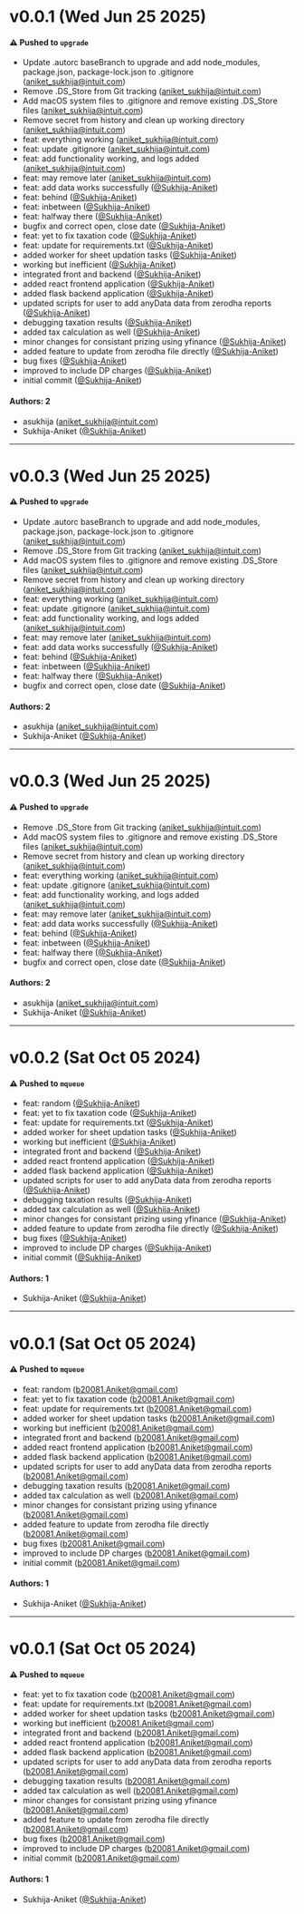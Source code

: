 # v0.0.1 (Wed Jun 25 2025)

#### ⚠️ Pushed to `upgrade`

- Update .autorc baseBranch to upgrade and add node_modules, package.json, package-lock.json to .gitignore (aniket_sukhija@intuit.com)
- Remove .DS_Store from Git tracking (aniket_sukhija@intuit.com)
- Add macOS system files to .gitignore and remove existing .DS_Store files (aniket_sukhija@intuit.com)
- Remove secret from history and clean up working directory (aniket_sukhija@intuit.com)
- feat: everything working (aniket_sukhija@intuit.com)
- feat: update .gitignore (aniket_sukhija@intuit.com)
- feat: add functionality working, and logs added (aniket_sukhija@intuit.com)
- feat: may remove later (aniket_sukhija@intuit.com)
- feat: add data works successfully ([@Sukhija-Aniket](https://github.com/Sukhija-Aniket))
- feat: behind ([@Sukhija-Aniket](https://github.com/Sukhija-Aniket))
- feat: inbetween ([@Sukhija-Aniket](https://github.com/Sukhija-Aniket))
- feat: halfway there ([@Sukhija-Aniket](https://github.com/Sukhija-Aniket))
- bugfix and correct open, close date ([@Sukhija-Aniket](https://github.com/Sukhija-Aniket))
- feat: yet to fix taxation code ([@Sukhija-Aniket](https://github.com/Sukhija-Aniket))
- feat: update for requirements.txt ([@Sukhija-Aniket](https://github.com/Sukhija-Aniket))
- added worker for sheet updation tasks ([@Sukhija-Aniket](https://github.com/Sukhija-Aniket))
- working but inefficient ([@Sukhija-Aniket](https://github.com/Sukhija-Aniket))
- integrated front and backend ([@Sukhija-Aniket](https://github.com/Sukhija-Aniket))
- added react frontend application ([@Sukhija-Aniket](https://github.com/Sukhija-Aniket))
- added flask backend application ([@Sukhija-Aniket](https://github.com/Sukhija-Aniket))
- updated scripts for user to add anyData data from zerodha reports ([@Sukhija-Aniket](https://github.com/Sukhija-Aniket))
- debugging taxation results ([@Sukhija-Aniket](https://github.com/Sukhija-Aniket))
- added tax calculation as well ([@Sukhija-Aniket](https://github.com/Sukhija-Aniket))
- minor changes for consistant prizing using yfinance ([@Sukhija-Aniket](https://github.com/Sukhija-Aniket))
- added feature to update from zerodha file directly ([@Sukhija-Aniket](https://github.com/Sukhija-Aniket))
- bug fixes ([@Sukhija-Aniket](https://github.com/Sukhija-Aniket))
- improved to include DP charges ([@Sukhija-Aniket](https://github.com/Sukhija-Aniket))
- initial commit ([@Sukhija-Aniket](https://github.com/Sukhija-Aniket))

#### Authors: 2

- asukhija (aniket_sukhija@intuit.com)
- Sukhija-Aniket ([@Sukhija-Aniket](https://github.com/Sukhija-Aniket))

---

# v0.0.3 (Wed Jun 25 2025)

#### ⚠️ Pushed to `upgrade`

- Update .autorc baseBranch to upgrade and add node_modules, package.json, package-lock.json to .gitignore (aniket_sukhija@intuit.com)
- Remove .DS_Store from Git tracking (aniket_sukhija@intuit.com)
- Add macOS system files to .gitignore and remove existing .DS_Store files (aniket_sukhija@intuit.com)
- Remove secret from history and clean up working directory (aniket_sukhija@intuit.com)
- feat: everything working (aniket_sukhija@intuit.com)
- feat: update .gitignore (aniket_sukhija@intuit.com)
- feat: add functionality working, and logs added (aniket_sukhija@intuit.com)
- feat: may remove later (aniket_sukhija@intuit.com)
- feat: add data works successfully ([@Sukhija-Aniket](https://github.com/Sukhija-Aniket))
- feat: behind ([@Sukhija-Aniket](https://github.com/Sukhija-Aniket))
- feat: inbetween ([@Sukhija-Aniket](https://github.com/Sukhija-Aniket))
- feat: halfway there ([@Sukhija-Aniket](https://github.com/Sukhija-Aniket))
- bugfix and correct open, close date ([@Sukhija-Aniket](https://github.com/Sukhija-Aniket))

#### Authors: 2

- asukhija (aniket_sukhija@intuit.com)
- Sukhija-Aniket ([@Sukhija-Aniket](https://github.com/Sukhija-Aniket))

---

# v0.0.3 (Wed Jun 25 2025)

#### ⚠️ Pushed to `upgrade`

- Remove .DS_Store from Git tracking (aniket_sukhija@intuit.com)
- Add macOS system files to .gitignore and remove existing .DS_Store files (aniket_sukhija@intuit.com)
- Remove secret from history and clean up working directory (aniket_sukhija@intuit.com)
- feat: everything working (aniket_sukhija@intuit.com)
- feat: update .gitignore (aniket_sukhija@intuit.com)
- feat: add functionality working, and logs added (aniket_sukhija@intuit.com)
- feat: may remove later (aniket_sukhija@intuit.com)
- feat: add data works successfully ([@Sukhija-Aniket](https://github.com/Sukhija-Aniket))
- feat: behind ([@Sukhija-Aniket](https://github.com/Sukhija-Aniket))
- feat: inbetween ([@Sukhija-Aniket](https://github.com/Sukhija-Aniket))
- feat: halfway there ([@Sukhija-Aniket](https://github.com/Sukhija-Aniket))
- bugfix and correct open, close date ([@Sukhija-Aniket](https://github.com/Sukhija-Aniket))

#### Authors: 2

- asukhija (aniket_sukhija@intuit.com)
- Sukhija-Aniket ([@Sukhija-Aniket](https://github.com/Sukhija-Aniket))

---

# v0.0.2 (Sat Oct 05 2024)

#### ⚠️ Pushed to `mqueue`

- feat: random ([@Sukhija-Aniket](https://github.com/Sukhija-Aniket))
- feat: yet to fix taxation code ([@Sukhija-Aniket](https://github.com/Sukhija-Aniket))
- feat: update for requirements.txt ([@Sukhija-Aniket](https://github.com/Sukhija-Aniket))
- added worker for sheet updation tasks ([@Sukhija-Aniket](https://github.com/Sukhija-Aniket))
- working but inefficient ([@Sukhija-Aniket](https://github.com/Sukhija-Aniket))
- integrated front and backend ([@Sukhija-Aniket](https://github.com/Sukhija-Aniket))
- added react frontend application ([@Sukhija-Aniket](https://github.com/Sukhija-Aniket))
- added flask backend application ([@Sukhija-Aniket](https://github.com/Sukhija-Aniket))
- updated scripts for user to add anyData data from zerodha reports ([@Sukhija-Aniket](https://github.com/Sukhija-Aniket))
- debugging taxation results ([@Sukhija-Aniket](https://github.com/Sukhija-Aniket))
- added tax calculation as well ([@Sukhija-Aniket](https://github.com/Sukhija-Aniket))
- minor changes for consistant prizing using yfinance ([@Sukhija-Aniket](https://github.com/Sukhija-Aniket))
- added feature to update from zerodha file directly ([@Sukhija-Aniket](https://github.com/Sukhija-Aniket))
- bug fixes ([@Sukhija-Aniket](https://github.com/Sukhija-Aniket))
- improved to include DP charges ([@Sukhija-Aniket](https://github.com/Sukhija-Aniket))
- initial commit ([@Sukhija-Aniket](https://github.com/Sukhija-Aniket))

#### Authors: 1

- Sukhija-Aniket ([@Sukhija-Aniket](https://github.com/Sukhija-Aniket))

---

# v0.0.1 (Sat Oct 05 2024)

#### ⚠️ Pushed to `mqueue`

- feat: random (b20081.Aniket@gmail.com)
- feat: yet to fix taxation code (b20081.Aniket@gmail.com)
- feat: update for requirements.txt (b20081.Aniket@gmail.com)
- added worker for sheet updation tasks (b20081.Aniket@gmail.com)
- working but inefficient (b20081.Aniket@gmail.com)
- integrated front and backend (b20081.Aniket@gmail.com)
- added react frontend application (b20081.Aniket@gmail.com)
- added flask backend application (b20081.Aniket@gmail.com)
- updated scripts for user to add anyData data from zerodha reports (b20081.Aniket@gmail.com)
- debugging taxation results (b20081.Aniket@gmail.com)
- added tax calculation as well (b20081.Aniket@gmail.com)
- minor changes for consistant prizing using yfinance (b20081.Aniket@gmail.com)
- added feature to update from zerodha file directly (b20081.Aniket@gmail.com)
- bug fixes (b20081.Aniket@gmail.com)
- improved to include DP charges (b20081.Aniket@gmail.com)
- initial commit (b20081.Aniket@gmail.com)

#### Authors: 1

- Sukhija-Aniket ([@Sukhija-Aniket](https://github.com/Sukhija-Aniket))

---

# v0.0.1 (Sat Oct 05 2024)

#### ⚠️ Pushed to `mqueue`

- feat: yet to fix taxation code (b20081.Aniket@gmail.com)
- feat: update for requirements.txt (b20081.Aniket@gmail.com)
- added worker for sheet updation tasks (b20081.Aniket@gmail.com)
- working but inefficient (b20081.Aniket@gmail.com)
- integrated front and backend (b20081.Aniket@gmail.com)
- added react frontend application (b20081.Aniket@gmail.com)
- added flask backend application (b20081.Aniket@gmail.com)
- updated scripts for user to add anyData data from zerodha reports (b20081.Aniket@gmail.com)
- debugging taxation results (b20081.Aniket@gmail.com)
- added tax calculation as well (b20081.Aniket@gmail.com)
- minor changes for consistant prizing using yfinance (b20081.Aniket@gmail.com)
- added feature to update from zerodha file directly (b20081.Aniket@gmail.com)
- bug fixes (b20081.Aniket@gmail.com)
- improved to include DP charges (b20081.Aniket@gmail.com)
- initial commit (b20081.Aniket@gmail.com)

#### Authors: 1

- Sukhija-Aniket ([@Sukhija-Aniket](https://github.com/Sukhija-Aniket))

